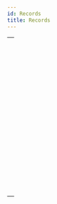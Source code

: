 ```yaml
---
id: Records
title: Records
---
```

||
|---|
|[<!-- INCLUDE #_command_.CREATE RECORD.Syntax -->](../../commands-legacy/create-record.md)<br/><!-- INCLUDE #_command_.CREATE RECORD.Summary -->|
|[<!-- INCLUDE #_command_.DELETE RECORD.Syntax -->](../../commands-legacy/delete-record.md)<br/><!-- INCLUDE #_command_.DELETE RECORD.Summary -->|
|[<!-- INCLUDE #_command_.DISPLAY RECORD.Syntax -->](../../commands-legacy/display-record.md)<br/><!-- INCLUDE #_command_.DISPLAY RECORD.Summary -->|
|[<!-- INCLUDE #_command_.DUPLICATE RECORD.Syntax -->](../../commands-legacy/duplicate-record.md)<br/><!-- INCLUDE #_command_.DUPLICATE RECORD.Summary -->|
|[<!-- INCLUDE #_command_.GOTO RECORD.Syntax -->](../../commands-legacy/goto-record.md)<br/><!-- INCLUDE #_command_.GOTO RECORD.Summary -->|
|[<!-- INCLUDE #_command_.Is new record.Syntax -->](../../commands-legacy/is-new-record.md)<br/><!-- INCLUDE #_command_.Is new record.Summary -->|
|[<!-- INCLUDE #_command_.Is record loaded.Syntax -->](../../commands-legacy/is-record-loaded.md)<br/><!-- INCLUDE #_command_.Is record loaded.Summary -->|
|[<!-- INCLUDE #_command_.Modified record.Syntax -->](../../commands-legacy/modified-record.md)<br/><!-- INCLUDE #_command_.Modified record.Summary -->|
|[<!-- INCLUDE #_command_.POP RECORD.Syntax -->](../../commands-legacy/pop-record.md)<br/><!-- INCLUDE #_command_.POP RECORD.Summary -->|
|[<!-- INCLUDE #_command_.PUSH RECORD.Syntax -->](../../commands-legacy/push-record.md)<br/><!-- INCLUDE #_command_.PUSH RECORD.Summary -->|
|[<!-- INCLUDE #_command_.Record number.Syntax -->](../../commands-legacy/record-number.md)<br/><!-- INCLUDE #_command_.Record number.Summary -->|
|[<!-- INCLUDE #_command_.Records in table.Syntax -->](../../commands-legacy/records-in-table.md)<br/><!-- INCLUDE #_command_.Records in table.Summary -->|
|[<!-- INCLUDE #_command_.SAVE RECORD.Syntax -->](../../commands-legacy/save-record.md)<br/><!-- INCLUDE #_command_.SAVE RECORD.Summary -->|
|[<!-- INCLUDE #_command_.Sequence number.Syntax -->](../../commands-legacy/sequence-number.md)<br/><!-- INCLUDE #_command_.Sequence number.Summary -->|
